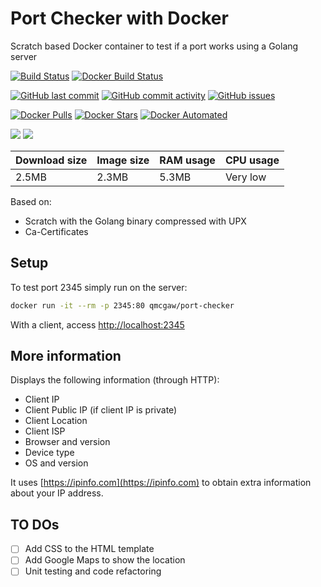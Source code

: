 # Port Checker with Docker

Scratch based Docker container to test if a port works using a Golang server

[![Build Status](https://travis-ci.org/qdm12/port-checker.svg?branch=master)](https://travis-ci.org/qdm12/port-checker)
[![Docker Build Status](https://img.shields.io/docker/build/qmcgaw/port-checker.svg)](https://hub.docker.com/r/qmcgaw/port-checker)

[![GitHub last commit](https://img.shields.io/github/last-commit/qdm12/port-checker.svg)](https://github.com/qdm12/port-checker/issues)
[![GitHub commit activity](https://img.shields.io/github/commit-activity/y/qdm12/port-checker.svg)](https://github.com/qdm12/port-checker/issues)
[![GitHub issues](https://img.shields.io/github/issues/qdm12/port-checker.svg)](https://github.com/qdm12/port-checker/issues)

[![Docker Pulls](https://img.shields.io/docker/pulls/qmcgaw/port-checker.svg)](https://hub.docker.com/r/qmcgaw/port-checker)
[![Docker Stars](https://img.shields.io/docker/stars/qmcgaw/port-checker.svg)](https://hub.docker.com/r/qmcgaw/port-checker)
[![Docker Automated](https://img.shields.io/docker/automated/qmcgaw/port-checker.svg)](https://hub.docker.com/r/qmcgaw/port-checker)

[![](https://images.microbadger.com/badges/image/qmcgaw/port-checker.svg)](https://microbadger.com/images/qmcgaw/port-checker)
[![](https://images.microbadger.com/badges/version/qmcgaw/port-checker.svg)](https://microbadger.com/images/qmcgaw/port-checker)

| Download size | Image size | RAM usage | CPU usage |
| --- | --- | --- | --- |
| 2.5MB | 2.3MB | 5.3MB | Very low |

Based on:

- Scratch with the Golang binary compressed with UPX
- Ca-Certificates

## Setup

To test port 2345 simply run on the server:

```bash
docker run -it --rm -p 2345:80 qmcgaw/port-checker
```

With a client, access [http://localhost:2345](http://localhost:2345)

## More information

Displays the following information (through HTTP):

- Client IP
- Client Public IP (if client IP is private)
- Client Location
- Client ISP
- Browser and version
- Device type
- OS and version

It uses [https://ipinfo.com](https://ipinfo.com) to obtain extra information about your IP address.

## TO DOs

- [ ] Add CSS to the HTML template
- [ ] Add Google Maps to show the location
- [ ] Unit testing and code refactoring